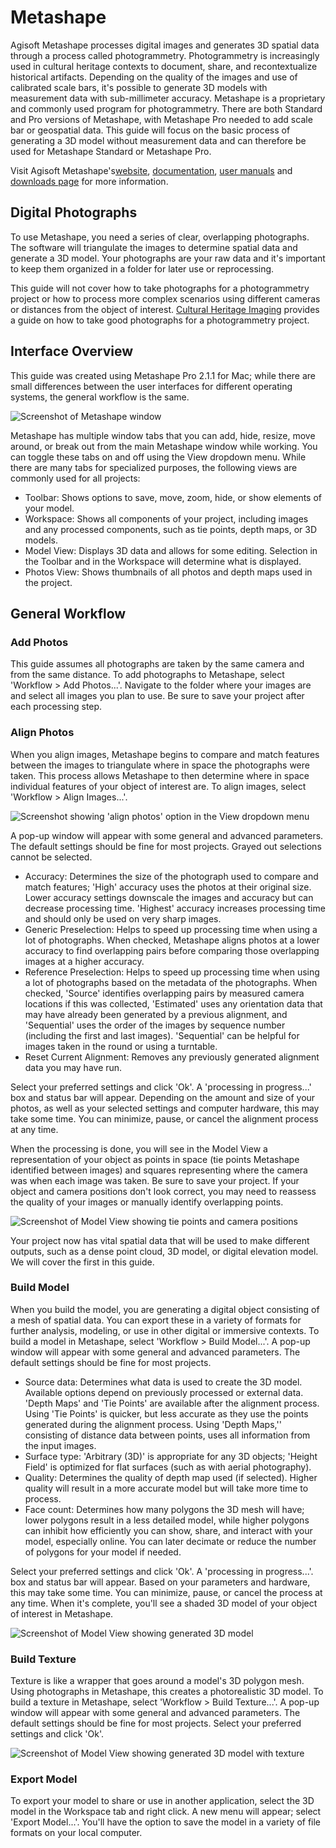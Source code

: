 # Metashape
Agisoft Metashape processes digital images and generates 3D spatial data through a process called photogrammetry. Photogrammetry is increasingly used in cultural heritage contexts to document, share, and recontextualize historical artifacts. Depending on the quality of the images and use of calibrated scale bars, it's possible to generate 3D models with measurement data with sub-millimeter accuracy. 
Metashape is a proprietary and commonly used program for photogrammetry. There are both Standard and Pro versions of Metashape, with Metashape Pro needed to add scale bar or geospatial data. This guide will focus on the basic process of generating a 3D model without measurement data and can therefore be used for Metashape Standard or Metashape Pro. 

Visit Agisoft Metashape's[website](https://www.agisoft.com/), [documentation](https://agisoft.freshdesk.com/support/solutions), [user manuals](https://www.agisoft.com/downloads/user-manuals/) and [downloads page](https://www.agisoft.com/downloads/installer/) for more information.

## Digital Photographs
To use Metashape, you need a series of clear, overlapping photographs. The software will triangulate the images to determine spatial data and generate a 3D model. Your photographs are your raw data and it's important to keep them organized in a folder for later use or reprocessing.

This guide will not cover how to take photographs for a photogrammetry project or how to process more complex scenarios using different cameras or distances from the object of interest. [Cultural Heritage Imaging](https://culturalheritageimaging.org/Technologies/Photogrammetry/) provides a guide on how to take good photographs for a photogrammetry project.

## Interface Overview
This guide was created using Metashape Pro 2.1.1 for Mac; while there are small differences between the user interfaces for different operating systems, the general workflow is the same. 

![Screenshot of Metashape window](/img/metashape1.png)

Metashape has multiple window tabs that you can add, hide, resize, move around, or break out from the main Metashape window while working. You can toggle these tabs on and off using the View dropdown menu. While there are many tabs for specialized purposes, the following views are commonly used for all projects: 
- Toolbar: Shows options to save, move, zoom, hide, or show elements of your model.
- Workspace: Shows all components of your project, including images and any processed components, such as tie points, depth maps, or 3D models.
- Model View: Displays 3D data and allows for some editing. Selection in the Toolbar and in the Workspace will determine what is displayed.
- Photos View: Shows thumbnails of all photos and depth maps used in the project.

## General Workflow

### Add Photos
This guide assumes all photographs are taken by the same camera and from the same distance. To add photographs to Metashape, select 'Workflow > Add Photos...'. Navigate to the folder where your images are and select all images you plan to use. Be sure to save your project after each processing step.

### Align Photos
When you align images, Metashape begins to compare and match features between the images to triangulate where in space the photographs were taken. This process allows Metashape to then determine where in space individual features of your object of interest are. To align images, select 'Workflow > Align Images...'. 

![Screenshot showing 'align photos' option in the View dropdown menu](/img/metashape2.png)

A pop-up window will appear with some general and advanced parameters. The default settings should be fine for most projects. Grayed out selections cannot be selected.
- Accuracy: Determines the size of the photograph used to compare and match features; 'High' accuracy uses the photos at their original size. Lower accuracy settings downscale the images and accuracy but can decrease processing time. 'Highest' accuracy increases processing time and should only be used on very sharp images.
- Generic Preselection: Helps to speed up processing time when using a lot of photographs. When checked, Metashape aligns photos at a lower accuracy to find overlapping pairs before comparing those overlapping images at a higher accuracy.
- Reference Preselection: Helps to speed up processing time when using a lot of photographs based on the metadata of the photographs. When checked, 'Source' identifies overlapping pairs by measured camera locations if this was collected, 'Estimated' uses any orientation data that may have already been generated by a previous alignment, and 'Sequential' uses the order of the images by sequence number (including the first and last images). 'Sequential' can be helpful for images taken in the round or using a turntable.
- Reset Current Alignment: Removes any previously generated alignment data you may have run.

Select your preferred settings and click 'Ok'. A 'processing in progress...' box and status bar will appear. Depending on the amount and size of your photos, as well as your selected settings and computer hardware, this may take some time. You can minimize, pause, or cancel the alignment process at any time. 

When the processing is done, you will see in the Model View a representation of your object as points in space (tie points Metashape identified between images) and squares representing where the camera was when each image was taken. Be sure to save your project. If your object and camera positions don't look correct, you may need to reassess the quality of your images or manually identify overlapping points. 

![Screenshot of Model View showing tie points and camera positions](/img/metashape3.png)

Your project now has vital spatial data that will be used to make different outputs, such as a dense point cloud, 3D model, or digital elevation model. We will cover the first in this guide.

### Build Model
When you build the model, you are generating a digital object consisting of a mesh of spatial data. You can export these in a variety of formats for further analysis, modeling, or use in other digital or immersive contexts. To build a model in Metashape, select 'Workflow > Build Model...'. A pop-up window will appear with some general and advanced parameters. The default settings should be fine for most projects.
- Source data: Determines what data is used to create the 3D model. Available options depend on previously processed or external data. 'Depth Maps' and 'Tie Points' are available after the alignment process. Using 'Tie Points' is quicker, but less accurate as they use the points generated during the alignment process. Using 'Depth Maps,'' consisting of distance data between points, uses all information from the input images. 
- Surface type: 'Arbitrary (3D)' is appropriate for any 3D objects; 'Height Field' is optimized for flat surfaces (such as with aerial photography).
- Quality: Determines the quality of depth map used (if selected). Higher quality will result in a more accurate model but will take more time to process.
- Face count: Determines how many polygons the 3D mesh will have; lower polygons result in a less detailed model, while higher polygons can inhibit how efficiently you can show, share, and interact with your model, especially online. You can later decimate or reduce the number of polygons for your model if needed. 

Select your preferred settings and click 'Ok'. A 'processing in progress...'. box and status bar will appear. Based on your parameters and hardware, this may take some time. You can minimize, pause, or cancel the process at any time. When it's complete, you'll see a shaded 3D model of your object of interest in Metashape.

![Screenshot of Model View showing generated 3D model](/img/metashape4.png)

### Build Texture
Texture is like a wrapper that goes around a model's 3D polygon mesh. Using photographs in Metashape, this creates a photorealistic 3D model. To build a texture in Metashape, select 'Workflow > Build Texture...'. A pop-up window will appear with some general and advanced parameters. The default settings should be fine for most projects. Select your preferred settings and click 'Ok'.

![Screenshot of Model View showing generated 3D model with texture](/img/metashape5.png)

### Export Model
To export your model to share or use in another application, select the 3D model in the Workspace tab and right click. A new menu will appear; select 'Export Model...'. You'll have the option to save the model in a variety of file formats on your local computer.
